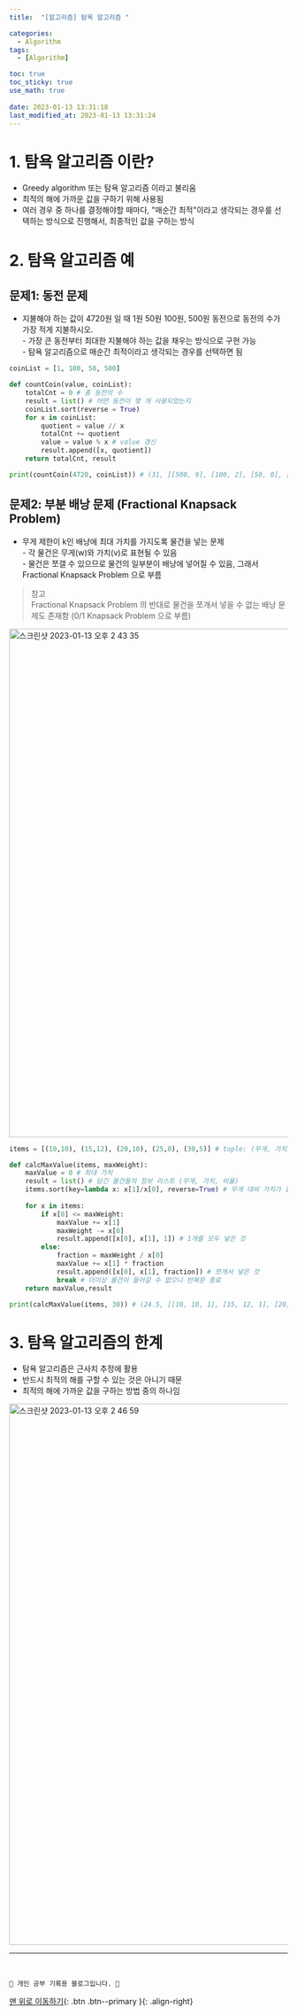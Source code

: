 ```yaml
---
title:  "[알고리즘] 탐욕 알고리즘 "

categories:
  - Algorithm
tags:
  - [Algorithm]

toc: true
toc_sticky: true
use_math: true
 
date: 2023-01-13 13:31:18
last_modified_at: 2023-01-13 13:31:24
---
```


# 1. 탐욕 알고리즘 이란?
- Greedy algorithm 또는 탐욕 알고리즘 이라고 불리움
- 최적의 해에 가까운 값을 구하기 위해 사용됨
- 여러 경우 중 하나를 결정해야할 때마다, "매순간 최적"이라고 생각되는 경우를 선택하는 방식으로 진행해서, 최종적인 값을 구하는 방식

# 2. 탐욕 알고리즘 예
## 문제1: 동전 문제
- 지불해야 하는 값이 4720원 일 때 1원 50원 100원, 500원 동전으로 동전의 수가 가장 적게 지불하시오.<br>- 가장 큰 동전부터 최대한 지불해야 하는 값을 채우는 방식으로 구현 가능<br>- 탐욕 알고리즘으로 매순간 최적이라고 생각되는 경우를 선택하면 됨

```py
coinList = [1, 100, 50, 500]

def countCoin(value, coinList):
    totalCnt = 0 # 총 동전의 수
    result = list() # 어떤 동전이 몇 개 사용되었는지
    coinList.sort(reverse = True)
    for x in coinList:
        quotient = value // x
        totalCnt += quotient
        value = value % x # value 갱신
        result.append([x, quotient])
    return totalCnt, result
```
```py
print(countCoin(4720, coinList)) # (31, [[500, 9], [100, 2], [50, 0], [1, 20]])
```

## 문제2: 부분 배낭 문제 (Fractional Knapsack Problem)
- 무게 제한이 k인 배낭에 최대 가치를 가지도록 물건을 넣는 문제<br>- 각 물건은 무게(w)와 가치(v)로 표현될 수 있음<br>- 물건은 쪼갤 수 있으므로 물건의 일부분이 배낭에 넣어질 수 있음, 그래서 Fractional Knapsack Problem 으로 부름

> 참고<br>
Fractional Knapsack Problem 의 반대로 물건을 쪼개서 넣을 수 없는 배낭 문제도 존재함 (0/1 Knapsack Problem 으로 부름)

<img width="919" alt="스크린샷 2023-01-13 오후 2 43 35" src="https://user-images.githubusercontent.com/59405576/212246003-d5246aba-46c1-41b6-aa7d-3bbc91ecf644.png">

```py
items = [(10,10), (15,12), (20,10), (25,8), (30,5)] # tuple: (무게, 가치)

def calcMaxValue(items, maxWeight):
    maxValue = 0 # 최대 가치
    result = list() # 담긴 물건들의 정보 리스트 (무게, 가치, 비율)
    items.sort(key=lambda x: x[1]/x[0], reverse=True) # 무게 대비 가치가 높은 순으로 정렬
    
    for x in items:
        if x[0] <= maxWeight:
            maxValue += x[1]
            maxWeight -= x[0]
            result.append([x[0], x[1], 1]) # 1개를 모두 넣은 것
        else:
            fraction = maxWeight / x[0]
            maxValue += x[1] * fraction
            result.append([x[0], x[1], fraction]) # 쪼개서 넣은 것
            break # 더이상 물건이 들어갈 수 없으니 반복문 종료
    return maxValue,result
```
```py
print(calcMaxValue(items, 30)) # (24.5, [[10, 10, 1], [15, 12, 1], [20, 10, 0.25]])
```

# 3. 탐욕 알고리즘의 한계
- 탐욕 알고리즘은 근사치 추정에 활용
- 반드시 최적의 해를 구할 수 있는 것은 아니기 때문
- 최적의 해에 가까운 값을 구하는 방법 중의 하나임

<img width="978" alt="스크린샷 2023-01-13 오후 2 46 59" src="https://user-images.githubusercontent.com/59405576/212246473-c233be1c-99d3-4d6c-8f75-eaea960806de.png">




***
<br>


    💛 개인 공부 기록용 블로그입니다. 👻

[맨 위로 이동하기](#){: .btn .btn--primary }{: .align-right}